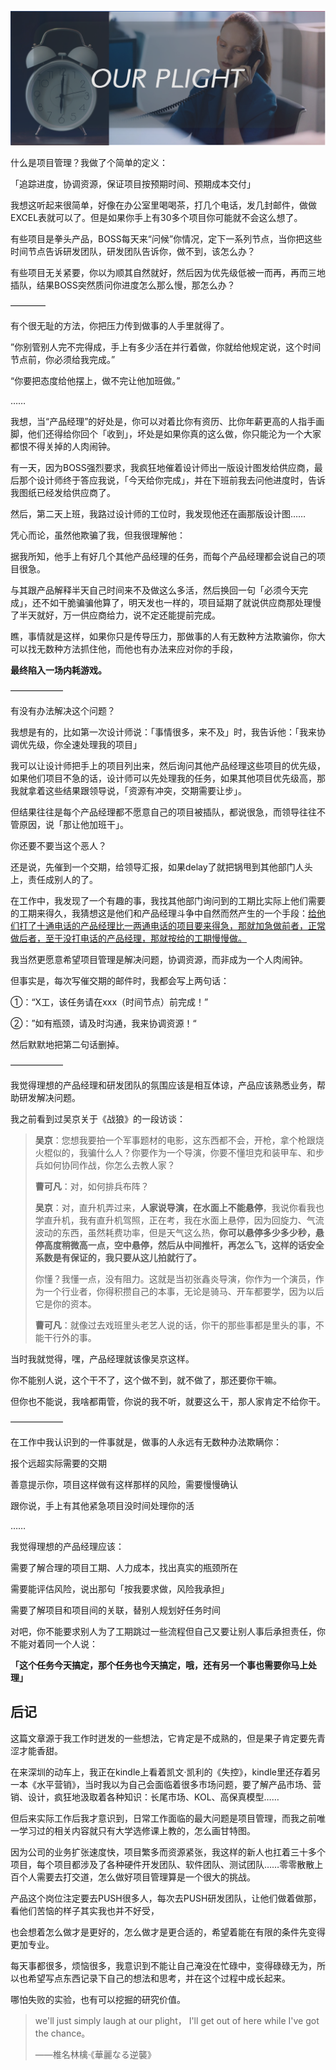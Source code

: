 ![《项目管理、人肉闹钟、欺与瞒》-封面](/Pictures/《项目管理、人肉闹钟、欺与瞒》-封面.png)

什么是项目管理？我做了个简单的定义：

「追踪进度，协调资源，保证项目按预期时间、预期成本交付」

我想这听起来很简单，好像在办公室里喝喝茶，打几个电话，发几封邮件，做做EXCEL表就可以了。但是如果你手上有30多个项目你可能就不会这么想了。

有些项目是拳头产品，BOSS每天来“问候”你情况，定下一系列节点，当你把这些时间节点告诉研发团队，研发团队告诉你，做不到，该怎么办？

有些项目无关紧要，你以为顺其自然就好，然后因为优先级低被一而再，再而三地插队，结果BOSS突然质问你进度怎么那么慢，那怎么办？

————

有个很无耻的方法，你把压力传到做事的人手里就得了。

”你别管别人完不完得成，手上有多少活在并行着做，你就给他规定说，这个时间节点前，你必须给我完成。”

“你要把态度给他摆上，做不完让他加班做。”

……

我想，当“产品经理”的好处是，你可以对着比你有资历、比你年薪更高的人指手画脚，他们还得给你回个「收到」，坏处是如果你真的这么做，你只能沦为一个大家都恨不得关掉的人肉闹钟。

有一天，因为BOSS强烈要求，我疯狂地催着设计师出一版设计图发给供应商，最后那个设计师终于答应我说，「今天给你完成」，并在下班前我去问他进度时，告诉我图纸已经发给供应商了。

然后，第二天上班，我路过设计师的工位时，我发现他还在画那版设计图……

凭心而论，虽然他欺骗了我，但我很理解他：

据我所知，他手上有好几个其他产品经理的任务，而每个产品经理都会说自己的项目很急。

与其跟产品解释半天自己时间来不及做这么多活，然后换回一句「必须今天完成」，还不如干脆骗骗他算了，明天发也一样的，项目延期了就说供应商那处理慢了半天就好，万一供应商给力，说不定还能提前完成。

瞧，事情就是这样，如果你只是传导压力，那做事的人有无数种方法欺骗你，你大可以找无数种方法抓住他，而他也有办法来应对你的手段，

**最终陷入一场内耗游戏。**

——————

有没有办法解决这个问题？

我想是有的，比如第一次设计师说：「事情很多，来不及」时，我告诉他：「我来协调优先级，你全速处理我的项目」

我可以让设计师把手上的项目列出来，然后询问其他产品经理这些项目的优先级，如果他们项目不急的话，设计师可以先处理我的任务，如果其他项目优先级高，那我就拿着这些结果跟领导说，「资源有冲突，交期需要让步」。

但结果往往是每个产品经理都不愿意自己的项目被插队，都说很急，而领导往往不管原因，说「那让他加班干」。

你还要不要当这个恶人？

还是说，先催到一个交期，给领导汇报，如果delay了就把锅甩到其他部门人头上，责任成别人的了。

在工作中，我发现了一个有趣的事，我找其他部门询问到的工期比实际上他们需要的工期来得久，我猜想这是他们和产品经理斗争中自然而然产生的一个手段：<u>给他们打了十通电话的产品经理比一两通电话的项目要来得急，那就加急做前者，正常做后者，至于没打电话的产品经理，那就按给的工期慢慢做。</u>

我当然更愿意希望项目管理是解决问题，协调资源，而非成为一个人肉闹钟。

但事实是，每次写催交期的邮件时，我都会写上两句话：

①：“X工，该任务请在xxx（时间节点）前完成！”

②：”如有瓶颈，请及时沟通，我来协调资源！“

然后默默地把第二句话删掉。

——————

我觉得理想的产品经理和研发团队的氛围应该是相互体谅，产品应该熟悉业务，帮助研发解决问题。

我之前看到过吴京关于《战狼》的一段访谈：

> **吴京**：您想我要拍一个军事题材的电影，这东西都不会，开枪，拿个枪跟烧火棍似的，我骗什么人？你要作为一个导演，你要不懂坦克和装甲车、和步兵如何协同作战，你怎么去教人家？
>
> **曹可凡**：对，如何排兵布阵？
>
> **吴京**：对，直升机弄过来，**人家说导演，在水面上不能悬停**，我说你看我也学直升机，我有直升机驾照，正在考，我在水面上悬停，因为回旋力、气流波动的东西，虽然耗费功率，但是天气这么热，**你可以悬停多少多少秒，悬停高度稍微高一点，空中悬停，然后从中间推杆，再怎么飞，这样的话安全系数是有保证的，我只要从这儿拍就行了。**
>
> 你懂？我懂一点，没有阻力。这就是当初张鑫炎导演，你作为一个演员，作为一个行业者，你得积攒自己的本事，无论是骑马、开车都要学，因为以后它是你的资本。
>
> **曹可凡**：就像过去戏班里头老艺人说的话，你干的那些事都是里头的事，不能干行外的事。
>
> 

当时我就觉得，嘿，产品经理就该像吴京这样。

你不能别人说，这个干不了，这个做不到，就不做了，那还要你干嘛。

但你也不能说，我啥都甭管，你说的我不听，就要这么干，那人家肯定不给你干。

——————

在工作中我认识到的一件事就是，做事的人永远有无数种办法欺瞒你：

报个远超实际需要的交期

善意提示你，项目这样做有这样那样的风险，需要慢慢确认

跟你说，手上有其他紧急项目没时间处理你的活

……

我觉得理想的产品经理应该：

需要了解合理的项目工期、人力成本，找出真实的瓶颈所在

需要能评估风险，说出那句「按我要求做，风险我承担」

需要了解项目和项目间的关联，替别人规划好任务时间

对吧，你不能要求别人为了工期跳过一些流程但自己又要让别人事后承担责任，你不能对着同一个人说：

**「这个任务今天搞定，那个任务也今天搞定，哦，还有另一个事也需要你马上处理」**



## 后记

这篇文章源于我工作时迸发的一些想法，它肯定是不成熟的，但是果子肯定要先青涩才能香甜。

在来深圳的动车上，我正在kindle上看着凯文·凯利的《失控》，kindle里还存着另一本《水平营销》，当时我以为自己会面临着很多市场问题，要了解产品市场、营销、设计，疯狂地汲取着各种知识：长尾市场、KOL、高保真模型……

但后来实际工作后我才意识到，日常工作面临的最大问题是项目管理，而我之前唯一学习过的相关内容就只有大学选修课上教的，怎么画甘特图。

因为公司的业务扩张速度快，项目繁多而资源紧张，我这样的新人也扛着三十多个项目，每个项目都涉及了各种硬件开发团队、软件团队、测试团队……零零散散上百个人需要去打交道，怎么做好项目管理算是一个很大的挑战。

产品这个岗位注定要去PUSH很多人，每次去PUSH研发团队，让他们做着做那，看他们苦恼的样子其实我也并不好受，

也会想着怎么做才是更好的，怎么做才是更合适的，希望着能在有限的条件先变得更加专业。

每天事都很多，烦恼很多，我意识到不能让自己淹没在忙碌中，变得碌碌无为，所以也希望写点东西记录下自己的想法和思考，并在这个过程中成长起来。

哪怕失败的实验，也有可以挖掘的研究价值。

> we'll just simply laugh at our plight，
> I'll get out of here while I've got the chance。 
>
> ——椎名林檎·《華麗なる逆襲》

